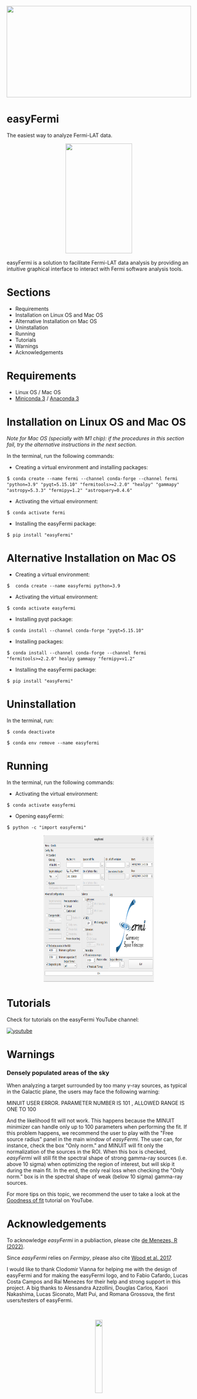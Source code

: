 <p align="left" width="100%">
 <img width="100%" height="250" src="https://github.com/clodoN1109/easyFermi/assets/104923248/d1a25a66-0fc6-4484-93fa-aaa8717f4276">
 <h1>easyFermi</h1>
</p> 



The easiest way to analyze Fermi-LAT data.
<p align="center" width="100%">
 <img width="60%" height="300" src="https://github.com/clodoN1109/easyFermi/assets/104923248/2c55876f-9983-4164-bd02-de274c9187ed">
</p> 

easyFermi is a solution to facilitate Fermi-LAT data analysis by providing an intuitive graphical interface to interact with Fermi software analysis tools.

# Sections
 - Requirements
 - Installation on Linux OS and Mac OS
 - Alternative Installation on Mac OS
 - Uninstallation
 - Running
 - Tutorials
 - Warnings
 - Acknowledgements


# Requirements

- Linux OS / Mac OS
- <a href="https://docs.conda.io/projects/miniconda/en/latest/">Miniconda 3</a> / <a href="https://conda.io/projects/conda/en/latest/user-guide/install/index.html">Anaconda 3</a>


# Installation on Linux OS and Mac OS
_Note for Mac OS (specially with M1 chip): if the procedures in this section fail, try the alternative instructions in the next section._

In the terminal, run the following commands:

- Creating a virtual environment and installing packages:
<pre>$ <code>conda create --name fermi --channel conda-forge --channel fermi "python=3.9" "pyqt=5.15.10" "fermitools>=2.2.0" "healpy" "gammapy" "astropy=5.3.3" "fermipy=1.2" "astroquery=0.4.6"</code></pre>

- Activating the virtual environment:

<pre>$ <code>conda activate fermi
</code></pre>

- Installing the easyFermi package:

<pre>$ <code>pip install "easyFermi"</code></pre>

# Alternative Installation on Mac OS

- Creating a virtual environment:
<pre>$ <code> conda create --name easyfermi python=3.9 </code></pre>

- Activating the virtual environment:
<pre>$ <code>conda activate easyfermi</code></pre>

- Installing pyqt package:
<pre>$ <code>conda install --channel conda-forge "pyqt=5.15.10" </code></pre>

- Installing packages:
<pre>$ <code>conda install --channel conda-forge --channel fermi "fermitools>=2.2.0" healpy gammapy "fermipy=v1.2"</code></pre>

- Installing the easyFermi package:
<pre>$ <code>pip install "easyFermi"</code></pre>

# Uninstallation

In the terminal, run:
<pre>$ <code>conda deactivate</code></pre>
<pre>$ <code>conda env remove --name easyfermi</code></pre>

# Running

In the terminal, run the following commands:

- Activating the virtual environment:
<pre>$ <code>conda activate easyfermi</code></pre>

- Opening easyFermi:
<pre>$ <code>python -c "import easyFermi"</code></pre>

<p align="center" width="100%">
 <img width="60%" height=400" src="/code/images/easyFermiWindow.png">
</p> 

# Tutorials

Check for tutorials on the easyFermi YouTube channel:

<a href="https://www.youtube.com/channel/UCeLCfEoWasUKky6CPNN_opQ"> 
 
![youtube](https://img.shields.io/badge/YouTube-FF0000?style=for-the-badge&logo=youtube&logoColor=white)

</a>

# Warnings

### Densely populated areas of the sky

When analyzing a target surrounded by too many $\gamma$-ray sources, as typical in the Galactic plane, the users may face the following warning:

 MINUIT USER ERROR.  PARAMETER NUMBER IS        101
,  ALLOWED RANGE IS ONE TO 100

And the likelihood fit will not work. This happens because the MINUIT minimizer can handle only up to 100 parameters when performing the fit. If this problem happens, we recommend the user to play with the "Free source radius" panel in the main window of _easyFermi_. The user can, for instance, check the box "Only norm." and MINUIT will fit only the normalization of the sources in the ROI. When this box is checked, _easyFermi_ will still fit the spectral shape of strong gamma-ray sources (i.e. above 10 sigma) when optimizing the region of interest, but will skip it during the main fit. In the end, the only real loss when checking the "Only norm." box is in the spectral shape of weak (below 10 sigma) gamma-ray sources.

For more tips on this topic, we recommend the user to take a look at the [Goodness of fit](https://www.youtube.com/watch?v=Ny7aA9EBRUs&t=4s&ab_channel=easyFermi) tutorial on YouTube.



# Acknowledgements

To acknowledge _easyFermi_ in a publiaction, please cite  [de Menezes, R (2022)](https://ui.adsabs.harvard.edu/abs/2022arXiv220611272D/abstract).

Since _easyFermi_ relies on _Fermipy_, please also cite [Wood et al. 2017](https://ui.adsabs.harvard.edu/abs/2017ICRC...35..824W/abstract).

I would like to thank Clodomir Vianna for helping me with the design of easyFermi and for making the easyFermi logo, and to Fabio Cafardo, Lucas Costa Campos and Raí Menezes for their help and strong support in this project. A big thanks to Alessandra Azzollini, Douglas Carlos, Kaori Nakashima, Lucas Siconato, Matt Pui, and Romana Grossova, the first users/testers of easyFermi.

 <br>
<p align="center" width="100%">
 <img width="20%" height="200" src="https://github.com/clodoN1109/easyFermi/assets/104923248/a5fd6166-4dce-475b-92e6-78cbcbcd36af">
</p> 

